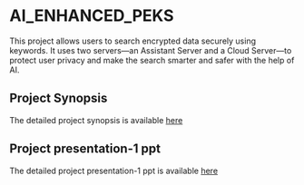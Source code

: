 # AI_ENHANCED_PEKS
This project allows users to search encrypted data securely using keywords. 
It uses two servers—an Assistant Server and a Cloud Server—to protect user privacy and 
make the search smarter and safer with the help of AI.


## Project Synopsis
The detailed project synopsis is available [here](./synopsis.pdf)

## Project presentation-1 ppt
The detailed project presentation-1 ppt is available [here](./presentation-1.ppt)
